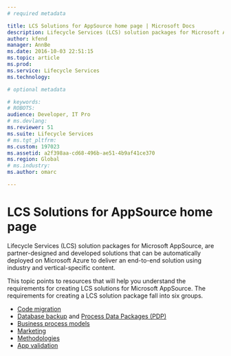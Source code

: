 ```yaml
---
# required metadata

title: LCS Solutions for AppSource home page | Microsoft Docs
description: Lifecycle Services (LCS) solution packages for Microsoft AppSource, are partner-designed and developed solutions that can be automatically deployed on Microsoft Azure to deliver an end-to-end solution using industry and vertical-specific content.
author: kfend
manager: AnnBe
ms.date: 2016-10-03 22:51:15
ms.topic: article
ms.prod: 
ms.service: Lifecycle Services
ms.technology: 

# optional metadata

# keywords: 
# ROBOTS: 
audience: Developer, IT Pro
# ms.devlang: 
ms.reviewer: 51
ms.suite: Lifecycle Services
# ms.tgt_pltfrm: 
ms.custom: 197023
ms.assetid: a2f398aa-cd68-496b-ae51-4b9af41ce370
ms.region: Global
# ms.industry: 
ms.author: omarc

---
```


# LCS Solutions for AppSource home page

Lifecycle Services (LCS) solution packages for Microsoft AppSource, are partner-designed and developed solutions that can be automatically deployed on Microsoft Azure to deliver an end-to-end solution using industry and vertical-specific content.

This topic points to resources that will help you understand the requirements for creating LCS solutions for Microsoft AppSource. The requirements for creating a LCS solution package fall into six groups.

-   [Code migration](https://docs.microsoft.com/en-us/dynamics365/operations/dev-itpro/lifecycle-services/code-migration-lcs-solutions)
-   [Database backup](https://docs.microsoft.com/en-us/dynamics365/operations/dev-itpro/lifecycle-services/database-backup-lcs-solutions) and [Process Data Packages (PDP)](https://docs.microsoft.com/en-us/dynamics365/operations/dev-itpro/lifecycle-services/process-data-packages-lcs-solutions)
-   [Business process models](https://docs.microsoft.com/en-us/dynamics365/operations/dev-itpro/lifecycle-services/business-process-modeler-libraries-lcs-solutions)
-   [Marketing](https://docs.microsoft.com/en-us/dynamics365/operations/dev-itpro/lifecycle-services/marketing-content-lcs-solutions)
-   [Methodologies](https://docs.microsoft.com/en-us/dynamics365/operations/dev-itpro/lifecycle-services/methodologies-lcs-solutions)
-   [App validation](https://docs.microsoft.com/en-us/dynamics365/operations/dev-itpro/lifecycle-services/app-validation-lcs-solutions)


